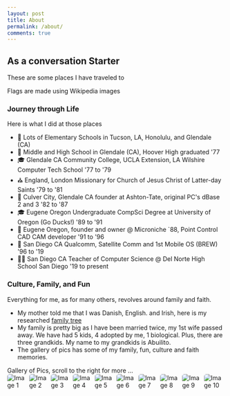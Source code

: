 ```yaml
---
layout: post
title: About
permalink: /about/
comments: true
---
```


## As a conversation Starter

These are some places I have traveled to 

<comment>
Flags are made using Wikipedia images
</comment>

<style>
    /* Style looks pretty compact, 
       - grid-container and grid-item are referenced the code 
    */
    .grid-container {
        display: grid;
        grid-template-columns: repeat(auto-fill, minmax(150px, 1fr)); /* Dynamic columns */
        gap: 10px;
    }
    .grid-item {
        text-align: center;
    }
    .grid-item img {
        width: 100%;
        height: 100px; /* Fixed height for uniformity */
        object-fit: contain; /* Ensure the image fits within the fixed height */
    }
    .grid-item p {
        margin: 5px 0; /* Add some margin for spacing */
    }

    .image-gallery {
        display: flex;
        flex-wrap: nowrap;
        overflow-x: auto;
        gap: 10px;
        }

    .image-gallery img {
        max-height: 150px;
        object-fit: cover;
        border-radius: 5px;
    }
</style>

<!-- This grid_container class is used by CSS styling and the id is used by JavaScript connection -->
<div class="grid-container" id="grid_container">
    <!-- content will be added here by JavaScript -->
</div>

<script>
    // 1. Make a connection to the HTML container defined in the HTML div
    var container = document.getElementById("grid_container"); // This container connects to the HTML div

    // 2. Define a JavaScript object for our http source and our data rows for the Living in the World grid
    var http_source = "https://upload.wikimedia.org/wikipedia/commons/";
    var living_in_the_world = [
        {"flag": "f/fc/Flag_of_Mexico.svg", "description": "Mexico - been there twice"},
        {"flag": "d/d9/Flag_of_Canada_%28Pantone%29.svg", "greeting": "Hi", "description": "Oregon - 9 years"},
        {"flag": "b/be/Flag_of_England.svg", "greeting": "Alright mate", "description": "England - 2 years"},
        {"flag": "e/ef/Flag_of_Hawaii.svg", "greeting": "Aloha", "description": "Hawaii - 2 years"},
    ];

    // 3a. Consider how to update style count for size of container
    // The grid-template-columns has been defined as dynamic with auto-fill and minmax

    // 3b. Build grid items inside of our container for each row of data
    for (const location of living_in_the_world) {
        // Create a "div" with "class grid-item" for each row
        var gridItem = document.createElement("div");
        gridItem.className = "grid-item";  // This class name connects the gridItem to the CSS style elements
        // Add "img" HTML tag for the flag
        var img = document.createElement("img");
        img.src = http_source + location.flag; // concatenate the source and flag
        img.alt = location.flag + " Flag"; // add alt text for accessibility

        // Add "p" HTML tag for the description
        var description = document.createElement("p");
        description.textContent = location.description; // extract the description

        // Add "p" HTML tag for the greeting
        var greeting = document.createElement("p");
        greeting.textContent = location.greeting;  // extract the greeting

        // Append img and p HTML tags to the grid item DIV
        gridItem.appendChild(img);
        gridItem.appendChild(description);
        gridItem.appendChild(greeting);

        // Append the grid item DIV to the container DIV
        container.appendChild(gridItem);
    }
</script>

### Journey through Life

Here is what I did at those places

- 🏫 Lots of Elementary Schools in Tucson, LA, Honolulu, and Glendale (CA)
- 🏫 Middle and High School in Glendale (CA), Hoover High graduated '77
- 🎓 Glendale CA Community College, UCLA Extension, LA Wilshire Computer Tech School '77 to '79
- ⛪ England, London Missionary for Church of Jesus Christ of Latter-day Saints '79 to '81
- 💼 Culver City, Glendale CA founder at Ashton-Tate, original PC's dBase 2 and 3 '82 to '87
- 🎓 Eugene Oregon Undergraduate CompSci Degree at University of Oregon (Go Ducks!) '89 to '91
- 💼 Eugene Oregon, founder and owner @ Microniche `88, Point Control CAD CAM developer '91 to '96
- 🏢 San Diego CA Qualcomm, Satellite Comm and 1st Mobile OS (BREW) '96 to '19
- 👨‍🏫 San Diego CA Teacher of Computer Science @ Del Norte High School San Diego '19 to present

### Culture, Family, and Fun

Everything for me, as for many others, revolves around family and faith.

- My mother told me that I was Danish, English. and Irish, here is my researched [family tree]({{site.baseurl}}/images/about/familytree.png)
- My family is pretty big as I have been married twice, my 1st wife passed away.  We have had 5 kids, 4 adopted by me, 1 biological.  Plus, there are three grandkids.  My name to my grandkids is Abuilito.
- The gallery of pics has some of my family, fun, culture and faith memories.

<comment>
Gallery of Pics, scroll to the right for more ...
</comment>
<div class="image-gallery">
  <img src="{{site.baseurl}}/images/about/missionary.jpg" alt="Image 1">
  <img src="{{site.baseurl}}/images/about/john_tamara.jpg" alt="Image 2">
  <img src="{{site.baseurl}}/images/about/tamara_fam.jpg" alt="Image 3">
  <img src="{{site.baseurl}}/images/about/surf.jpg" alt="Image 4">
  <img src="{{site.baseurl}}/images/about/john_lora.jpg" alt="Image 5">
  <img src="{{site.baseurl}}/images/about/lora_fam.jpg" alt="Image 6">
  <img src="{{site.baseurl}}/images/about/lora_fam2.jpg" alt="Image 7">
  <img src="{{site.baseurl}}/images/about/pj_party.jpg" alt="Image 8">
  <img src="{{site.baseurl}}/images/about/trent_family.png" alt="Image 9">
  <img src="{{site.baseurl}}/images/about/claire.jpg" alt="Image 10">
  <img src="{{site.baseurl}}/images/about/grandkids.jpg" alt="Image 11">
  <img src="{{site.baseurl}}/images/about/farm.jpg" alt="Image 12">
</div>
